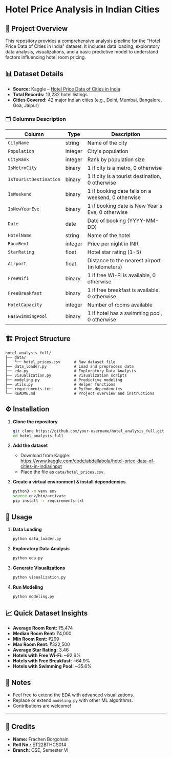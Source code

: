 # Hotel Price Analysis in Indian Cities

## 📖 Project Overview
This repository provides a comprehensive analysis pipeline for the "Hotel Price Data of Cities in India" dataset. It includes data loading, exploratory data analysis, visualizations, and a basic predictive model to understand factors influencing hotel room pricing.

## 📊 Dataset Details

- **Source:** Kaggle – [Hotel Price Data of Cities in India](https://www.kaggle.com/code/abdallabola/hotel-price-data-of-cities-in-india/input)
- **Total Records:** 13,232 hotel listings
- **Cities Covered:** 42 major Indian cities (e.g., Delhi, Mumbai, Bangalore, Goa, Jaipur)

### 🗂 Columns Description

| Column               | Type      | Description                                                       |
|----------------------|-----------|-------------------------------------------------------------------|
| `CityName`           | string    | Name of the city                                                  |
| `Population`         | integer   | City's population                                                |
| `CityRank`           | integer   | Rank by population size                                           |
| `IsMetroCity`        | binary    | 1 if city is a metro, 0 otherwise                                 |
| `IsTouristDestination` | binary  | 1 if city is a tourist destination, 0 otherwise                  |
| `IsWeekend`          | binary    | 1 if booking date falls on a weekend, 0 otherwise                |
| `IsNewYearEve`       | binary    | 1 if booking date is New Year's Eve, 0 otherwise                 |
| `Date`               | date      | Date of booking (YYYY-MM-DD)                                      |
| `HotelName`          | string    | Name of the hotel                                                 |
| `RoomRent`           | integer   | Price per night in INR                                            |
| `StarRating`         | float     | Hotel star rating (1-5)                                           |
| `Airport`            | float     | Distance to the nearest airport (in kilometers)                   |
| `FreeWifi`           | binary    | 1 if free Wi-Fi is available, 0 otherwise                        |
| `FreeBreakfast`      | binary    | 1 if free breakfast is available, 0 otherwise                    |
| `HotelCapacity`      | integer   | Number of rooms available                                         |
| `HasSwimmingPool`    | binary    | 1 if hotel has a swimming pool, 0 otherwise                      |

## 🏗️ Project Structure

```
hotel_analysis_full/
├── data/
│   └── hotel_prices.csv      # Raw dataset file
├── data_loader.py            # Load and preprocess data
├── eda.py                    # Exploratory Data Analysis
├── visualization.py          # Visualization scripts
├── modeling.py               # Predictive modeling
├── utils.py                  # Helper functions
├── requirements.txt          # Python dependencies
└── README.md                 # Project overview and instructions
```

## ⚙️ Installation

1. **Clone the repository**
   ```bash
   git clone https://github.com/your-username/hotel_analysis_full.git
   cd hotel_analysis_full
   ```

2. **Add the dataset**
   - Download from Kaggle: https://www.kaggle.com/code/abdallabola/hotel-price-data-of-cities-in-india/input
   - Place the file as `data/hotel_prices.csv`.

3. **Create a virtual environment & install dependencies**
   ```bash
   python3 -m venv env
   source env/bin/activate
   pip install -r requirements.txt
   ```

## 🚀 Usage

1. **Data Loading**
   ```bash
   python data_loader.py
   ```
2. **Exploratory Data Analysis**
   ```bash
   python eda.py
   ```
3. **Generate Visualizations**
   ```bash
   python visualization.py
   ```
4. **Run Modeling**
   ```bash
   python modeling.py
   ```

## 📈 Quick Dataset Insights

- **Average Room Rent:** ₹5,474
- **Median Room Rent:** ₹4,000
- **Min Room Rent:** ₹299
- **Max Room Rent:** ₹322,500
- **Average Star Rating:** 3.46
- **Hotels with Free Wi-Fi:** ~92.6%
- **Hotels with Free Breakfast:** ~64.9%
- **Hotels with Swimming Pool:** ~35.6%

## 📝 Notes

- Feel free to extend the EDA with advanced visualizations.
- Replace or extend `modeling.py` with other ML algorithms.
- Contributions are welcome!

---


## 🙌 Credits

- **Name:** Frachen Borgohain  
- **Roll No.:** ET22BTHCS014  
- **Branch:** CSE, Semester VI

